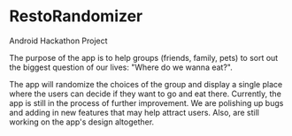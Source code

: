 # RestoRandomizer
Android Hackathon Project

The purpose of the app is to help groups (friends, family, pets) to sort out the biggest question of our lives: 
"Where do we wanna eat?".

The app will randomize the choices of the group and display a single place where the users can decide if they want to go 
and eat there. Currently, the app is still in the process of further improvement. We are polishing up bugs and adding in new features that may help attract users. Also, are still working on the app's design altogether.
